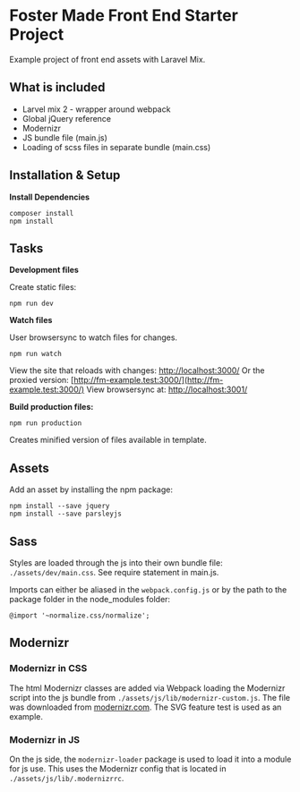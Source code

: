 # Foster Made Front End Starter Project

Example project of front end assets with Laravel Mix.

## What is included

* Larvel mix 2 - wrapper around webpack
* Global jQuery reference
* Modernizr
* JS bundle file (main.js)
* Loading of scss files in separate bundle (main.css)

## Installation & Setup
**Install Dependencies**
```
composer install
npm install
```

## Tasks

**Development files**

Create static files:
```
npm run dev
```
**Watch files**

User browsersync to watch files for changes.
```
npm run watch
```

View the site that reloads with changes: [http://localhost:3000/](http://localhost:3000/)
Or the proxied version: [http://fm-example.test:3000/](http://fm-example.test:3000/)
View browsersync at: [http://localhost:3001/](http://localhost:3001/)

**Build production files:**
```
npm run production
```
Creates minified version of files available in template.

## Assets
Add an asset by installing the npm package:
```
npm install --save jquery
npm install --save parsleyjs
```

## Sass
Styles are loaded through the js into their own bundle file: `./assets/dev/main.css`.
See require statement in main.js.

Imports can either be aliased in the `webpack.config.js` or by the path to the package folder in the node_modules folder:
```
@import '~normalize.css/normalize';
```

## Modernizr
### Modernizr in CSS
The html Modernizr classes are added via Webpack loading the Modernizr script into the js bundle from `./assets/js/lib/modernizr-custom.js`. The file was downloaded from [modernizr.com](https://modernizr.com/download?svg-dontmin-printshiv-setclasses-shiv). The SVG feature test is used as an example.

### Modernizr in JS
On the js side, the `modernizr-loader` package is used to load it into a module for js use. This uses the Modernizr config that is located in `./assets/js/lib/.modernizrrc`.

